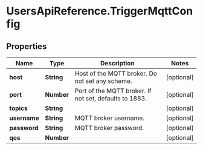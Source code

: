 # UsersApiReference.TriggerMqttConfig

## Properties

Name | Type | Description | Notes
------------ | ------------- | ------------- | -------------
**host** | **String** | Host of the MQTT broker. Do not set any scheme. | [optional] 
**port** | **Number** | Port of the MQTT broker. If not set, defaults to 1883. | [optional] 
**topics** | **String** |  | [optional] 
**username** | **String** | MQTT broker username. | [optional] 
**password** | **String** | MQTT broker password. | [optional] 
**qos** | **Number** |  | [optional] 


